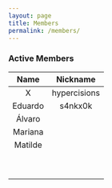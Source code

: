 ```yaml
---
layout: page
title: Members
permalink: /members/
---
```


### Active Members

| Name            |   Nickname    |
| :--------------:|:-------------:|
|   X     |  hypercisions |        
|    Eduardo      |   s4nkx0k     |   
|    Álvaro       |               |  
|    Mariana      |               | 
|    Matilde      |               | 
|                 |               | 
|                 |               | 
|                 |               | 
|                 |               | 
|                 |               | 
|                 |               | 
|                 |               | 
|                 |               | 
|                 |               |  
